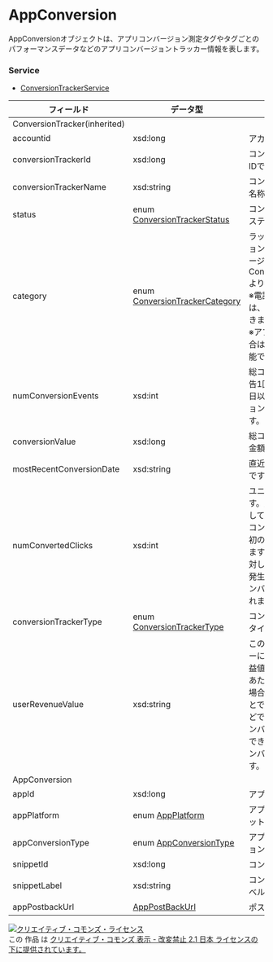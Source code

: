 # AppConversion
AppConversionオブジェクトは、アプリコンバージョン測定タグやタグごとのパフォーマンスデータなどのアプリコンバージョントラッカー情報を表します。
### Service
+ [ConversionTrackerService](../services/ConversionTrackerService.md)

| フィールド | データ型 | 説明 | ADD | SET | 
|---|---|---|---|---|
| ConversionTracker(inherited)|||||
| accountid| xsd:long| アカウントIDです。| Req| Req |
| conversionTrackerId| xsd:long| コンバージョントラッカーのIDです。| -| Req |
| conversionTrackerName| xsd:string| コンバージョントラッカーの名称です。| Req| Opt |
| status| enum <a href="./ConversionTrackerStatus.md">ConversionTrackerStatus</a>| コンバージョントラッカーのステータスです。| Req| Opt |
| category| enum <a href="./ConversionTrackerCategory.md">ConversionTrackerCategory</a>| ラッキング対象のコンバージョンのカテゴリです。コンバージョン測定を行う目的をConversionTrackerCategoryより選んでください。<br>※電話コンバージョンの場合は、PAGE_VEIWの指定はできません。<br>※アプリコンバージョンの場合は、DEFAULTのみ指定可能です。| Req| Opt |
| numConversionEvents| xsd:int| 総コンバージョン数です。広告1回のクリックに対して30日以内に発生したコンバージョンをすべてカウントします。| -| - |
| conversionValue| xsd:long| 総コンバージョンによる売上金額の合計です。| -| - |
| mostRecentConversionDate| xsd:string| 直近のコンバージョン発生日です。| -| - |
| numConvertedClicks| xsd:int| ユニークコンバージョン数です。広告1回のクリックに対して30日以内に発生した全コンバージョン数のうち、最初の1回のみがカウントされます。広告1回のクリックに対し複数のコンバージョンが発生しても、2回目以降のコンバージョン数はカウントされません。| -| - |
| conversionTrackerType| enum <a href="./ConversionTrackerType.md">ConversionTrackerType</a>| コンバージョントラッカーのタイプです。| Req| Req |
| userRevenueValue| xsd:string| このコンバージョントラッカーに対するユーザー指定の収益値です。1コンバージョンあたりの売上金額が固定値の場合、その金額を設定することで、売上金額をレポートなどで確認できます。アプリコンバージョンは、値の設定はできずダウンロード料金でコンバージョン値が計算されます。| Req(WebConversion)<br>- (AppConversion)| Opt(WebConversion)<br>- (AppConversion) |
| AppConversion|||||
| appId| xsd:long| アプリケーションIDです。| Opt| Opt |
| appPlatform| enum <a href="./AppPlatform.md">AppPlatform</a>| アプリコンバージョンのプラットフォームです。| Req| - |
| appConversionType| enum <a href="./AppConversionType.md">AppConversionType</a>| アプリケーションコンバージョンタイプです。| Req| - |
| snippetId| xsd:long| コンバージョンIDです。| -| - |
| snippetLabel| xsd:string| コンバージョントラッカーラベルです。| -| - |
| appPostbackUrl| <a href="./AppPostBackUrl.md">AppPostBackUrl</a>| ポストバックURLです。| Opt| Opt |

<a rel="license" href="http://creativecommons.org/licenses/by-nd/2.1/jp/"><img alt="クリエイティブ・コモンズ・ライセンス" style="border-width:0" src="https://i.creativecommons.org/l/by-nd/2.1/jp/88x31.png" /></a><br />この 作品 は <a rel="license" href="http://creativecommons.org/licenses/by-nd/2.1/jp/">クリエイティブ・コモンズ 表示 - 改変禁止 2.1 日本 ライセンスの下に提供されています。</a>
